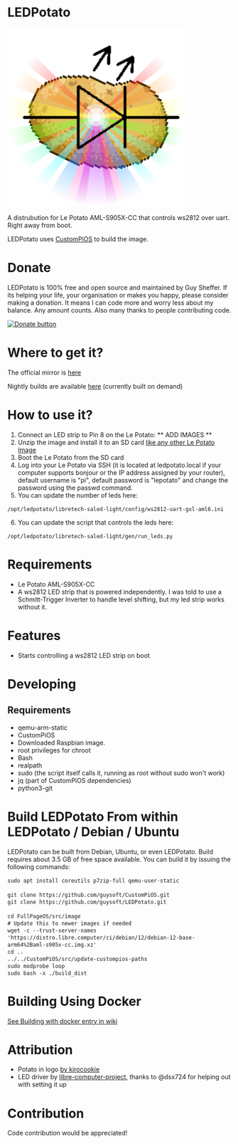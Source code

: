# LEDPotato
![image](https://github.com/guysoft/LEDPotato/blob/devel/media/ledpotato.png?raw=true)

A distrubution for Le Potato AML-S905X-CC that controls ws2812 over uart. Right away from boot.

LEDPotato uses [CustomPiOS](https://github.com/guysoft/CustomPiOS) to build the image.

# Donate
LEDPotato is 100% free and open source and maintained by Guy Sheffer. If its helping your life, your organisation or makes you happy, please consider making a donation. It means I can code more and worry less about my balance. Any amount counts. Also many thanks to people contributing code.


[<img src="https://www.paypalobjects.com/en_US/i/btn/btn_donateCC_LG.gif" alt="Donate button" >](https://www.paypal.com/cgi-bin/webscr?cmd=_s-xclick&hosted_button_id=26VJ9MSBH3V3W&source=url)

# Where to get it?

The official mirror is [here](https://unofficialpi.org/Distros/LEDPotato)

Nightly builds are available [here](http://unofficialpi.org/Distros/LEDPotato/nightly/) (currently built on demand)

# How to use it?
1. Connect an LED strip to Pin 8 on the Le Potato:
** ADD IMAGES **
2. Unzip the image and install it to an SD card [like any other Le Potato Image](http://wiki.loverpi.com/tutorial:sbc:libre-aml-s905x-getting-started)
3. Boot the Le Potato from the SD card
4. Log into your Le Potato via SSH (it is located at ledpotato.local if your computer supports bonjour or the IP address assigned by your router), default username is "pi", default password is "lepotato" and change the password using the passwd command.
5. You can update the number of leds here:
```
/opt/ledpotato/libretech-saled-light/config/ws2812-uart-gxl-aml6.ini
```
6. You can update the script that controls the leds here:
```
/opt/ledpotato/libretech-saled-light/gen/run_leds.py
```

# Requirements

* Le Potato AML-S905X-CC
* A ws2812 LED strip that is powered independently. I was told to use a Schmitt-Trigger Inverter to handle level shifting, but my led strip works without it.

# Features

* Starts controlling a ws2812 LED strip on boot

# Developing

## Requirements
* qemu-arm-static
* CustomPiOS
* Downloaded Raspbian image.
* root privileges for chroot
* Bash
* realpath
* sudo (the script itself calls it, running as root without sudo won't work)
* jq (part of CustomPiOS dependencies)
* python3-git

# Build LEDPotato From within LEDPotato / Debian / Ubuntu

LEDPotato can be built from Debian, Ubuntu, or even LEDPotato. Build requires about 3.5 GB of free space available. You can build it by issuing the following commands:

```
sudo apt install coreutils p7zip-full qemu-user-static

git clone https://github.com/guysoft/CustomPiOS.git
git clone https://github.com/guysoft/LEDPotato.git

cd FullPageOS/src/image
# Update this to newer images if needed
wget -c --trust-server-names 'https://distro.libre.computer/ci/debian/12/debian-12-base-arm64%2Baml-s905x-cc.img.xz'
cd ..
../../CustomPiOS/src/update-custompios-paths
sudo modprobe loop
sudo bash -x ./build_dist
```

# Building Using Docker

[See Building with docker entry in wiki](https://github.com/guysoft/CustomPiOS/wiki/Building-with-Docker)

# Attribution

* Potato in logo [by kirocookie](https://opengameart.org/content/potato-big)
* LED driver by [libre-computer-project](https://github.com/libre-computer-project/libretech-saled-light), thanks to @dsx724 for helping out with setting it up
# Contribution

Code contribution would be appreciated!
